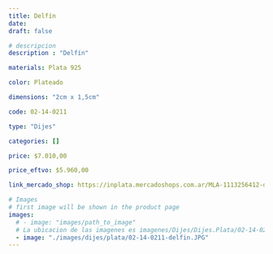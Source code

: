 ```yaml
---
title: Delfín
date: 
draft: false

# descripcion
description : "Delfín"

materials: Plata 925

color: Plateado

dimensions: "2cm x 1,5cm"

code: 02-14-0211

type: "Dijes"

categories: []

price: $7.010,00

price_eftvo: $5.960,00

link_mercado_shop: https://inplata.mercadoshops.com.ar/MLA-1113256412-dije-de-plata-delfín-_JM

# Images
# first image will be shown in the product page
images:
  # - image: "images/path_to_image"
  # La ubicacion de las imagenes es imagenes/Dijes/Dijes.Plata/02-14-0211-delfin
  - image: "./images/dijes/plata/02-14-0211-delfin.JPG"
---
```

